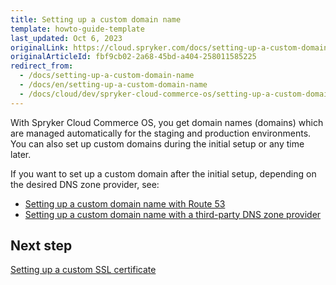 ```yaml
---
title: Setting up a custom domain name
template: howto-guide-template
last_updated: Oct 6, 2023
originalLink: https://cloud.spryker.com/docs/setting-up-a-custom-domain-name
originalArticleId: fbf9cb02-2a68-45bd-a404-258011585225
redirect_from:
  - /docs/setting-up-a-custom-domain-name
  - /docs/en/setting-up-a-custom-domain-name
  - /docs/cloud/dev/spryker-cloud-commerce-os/setting-up-a-custom-domain-name/setting-up-a-custom-domain-name.html
---
```


With Spryker Cloud Commerce OS, you get domain names (domains) which are managed automatically for the staging and production environments. You can also set up custom domains during the initial setup or any time later.

If you want to set up a custom domain after the initial setup, depending on the desired DNS zone provider, see:

* [Setting up a custom domain name with Route 53](/docs/ca/dev/set-up-a-custom-domain-name/set-up-a-custom-domain-name-with-route-53.html)
* [Setting up a custom domain name with a third-party DNS zone provider](/docs/ca/dev/set-up-a-custom-domain-name/set-up-a-custom-domain-name-with-a-third-party-dns-zone-provider.html)

## Next step

[Setting up a custom SSL certificate](/docs/ca/dev/setting-up-a-custom-ssl-certificate.html)
